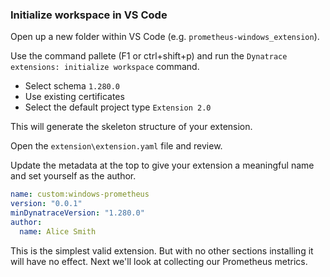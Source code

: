 ### Initialize workspace in VS Code

Open up a new folder within VS Code (e.g. `prometheus-windows_extension`).

Use the command pallete (F1 or ctrl+shift+p) and run the `Dynatrace extensions: initialize workspace` command.
* Select schema `1.280.0`
* Use existing certificates
* Select the default project type `Extension 2.0`

This will generate the skeleton structure of your extension.

Open the `extension\extension.yaml` file and review.

Update the metadata at the top to give your extension a meaningful name and set yourself as the author.

```yaml
name: custom:windows-prometheus
version: "0.0.1"
minDynatraceVersion: "1.280.0"
author:
  name: Alice Smith
```

This is the simplest valid extension. But with no other sections installing it will have no effect. Next we'll look at collecting our Prometheus metrics.